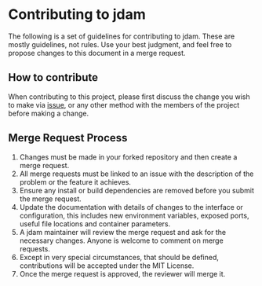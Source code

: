 # Contributing to jdam

The following is a set of guidelines for contributing to jdam. These are mostly guidelines, not rules. Use your best judgment, and feel free to propose changes to this document in a merge request.

## How to contribute

When contributing to this project, please first discuss the change you wish to make via [issue](https://github.com/wahyuhadi/jdam/-/issues/new), or any other method with the members of the project before making a change.

## Merge Request Process

1. Changes must be made in your forked repository and then create a merge request.
1. All merge requests must be linked to an issue with the description of the problem or the feature it achieves.
1. Ensure any install or build dependencies are removed before you submit the merge request.
1. Update the documentation with details of changes to the interface or configuration, this includes new environment variables, exposed ports, useful file locations and container parameters.
1. A jdam maintainer will review the merge request and ask for the necessary changes. Anyone is welcome to comment on merge requests.
1. Except in very special circumstances, that should be defined, contributions will be accepted under the MIT License.
1. Once the merge request is approved, the reviewer will merge it.
